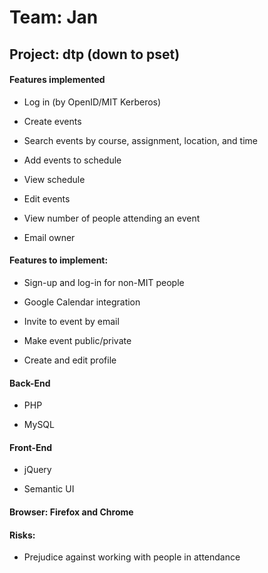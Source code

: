 # Team: Jan

## Project: dtp (down to pset)

#### Features implemented

* Log in (by OpenID/MIT Kerberos)

* Create events

* Search events by course, assignment, location, and time

* Add events to schedule

* View schedule

* Edit events

* View number of people attending an event

* Email owner

#### Features to implement:

* Sign-up and log-in for non-MIT people

* Google Calendar integration

* Invite to event by email

* Make event public/private

* Create and edit profile

#### Back-End

* PHP

* MySQL

#### Front-End

* jQuery

* Semantic UI

#### Browser: Firefox and Chrome

#### Risks:

* Prejudice against working with people in attendance
